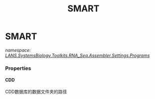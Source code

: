 ﻿---
title: SMART
---

# SMART
_namespace: [LANS.SystemsBiology.Toolkits.RNA_Seq.Assembler.Settings.Programs](N-LANS.SystemsBiology.Toolkits.RNA_Seq.Assembler.Settings.Programs.html)_






### Properties

#### CDD
CDD数据库的数据文件夹的路径
